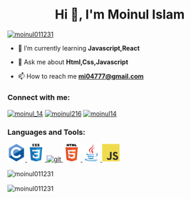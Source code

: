 <h1 align="center">Hi 👋, I'm Moinul Islam</h1>
<p align="left"> <a href="https://github.com/ryo-ma/github-profile-trophy"><img src="https://github-profile-trophy.vercel.app/?username=moinul011231" alt="moinul011231" /></a> </p>

- 🌱 I’m currently learning **Javascript,React**

- 💬 Ask me about **Html,Css,Javascript**

- 📫 How to reach me **mi04777@gmail.com**

<h3 align="left">Connect with me:</h3>
<p align="left">
<a href="https://twitter.com/moinul_14" target="blank"><img align="center" src="https://raw.githubusercontent.com/rahuldkjain/github-profile-readme-generator/master/src/images/icons/Social/twitter.svg" alt="moinul_14" height="30" width="40" /></a>
<a href="https://linkedin.com/in/moinul216" target="blank"><img align="center" src="https://raw.githubusercontent.com/rahuldkjain/github-profile-readme-generator/master/src/images/icons/Social/linked-in-alt.svg" alt="moinul216" height="30" width="40" /></a>
<a href="https://www.codechef.com/users/moinul14" target="blank"><img align="center" src="https://cdn.jsdelivr.net/npm/simple-icons@3.1.0/icons/codechef.svg" alt="moinul14" height="30" width="40" /></a>
</p>

<h3 align="left">Languages and Tools:</h3>
<p align="left"> <a href="https://www.cprogramming.com/" target="_blank" rel="noreferrer"> <img src="https://raw.githubusercontent.com/devicons/devicon/master/icons/c/c-original.svg" alt="c" width="40" height="40"/> </a> <a href="https://www.w3schools.com/css/" target="_blank" rel="noreferrer"> <img src="https://raw.githubusercontent.com/devicons/devicon/master/icons/css3/css3-original-wordmark.svg" alt="css3" width="40" height="40"/> </a> <a href="https://git-scm.com/" target="_blank" rel="noreferrer"> <img src="https://www.vectorlogo.zone/logos/git-scm/git-scm-icon.svg" alt="git" width="40" height="40"/> </a> <a href="https://www.w3.org/html/" target="_blank" rel="noreferrer"> <img src="https://raw.githubusercontent.com/devicons/devicon/master/icons/html5/html5-original-wordmark.svg" alt="html5" width="40" height="40"/> </a> <a href="https://www.java.com" target="_blank" rel="noreferrer"> <img src="https://raw.githubusercontent.com/devicons/devicon/master/icons/java/java-original.svg" alt="java" width="40" height="40"/> </a> <a href="https://developer.mozilla.org/en-US/docs/Web/JavaScript" target="_blank" rel="noreferrer"> <img src="https://raw.githubusercontent.com/devicons/devicon/master/icons/javascript/javascript-original.svg" alt="javascript" width="40" height="40"/> </a> </p>

<p><img align="center" src="https://github-readme-stats.vercel.app/api/top-langs?username=moinul011231&show_icons=true&locale=en&layout=compact" alt="moinul011231" /></p>

<p><img align="center" src="https://github-readme-streak-stats.herokuapp.com/?user=moinul011231&" alt="moinul011231" /></p>
